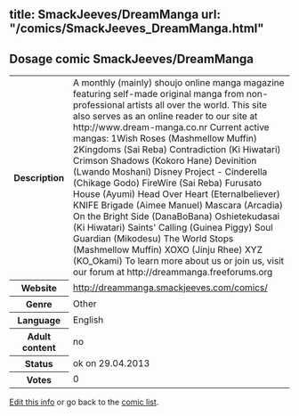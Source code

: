 title: SmackJeeves/DreamManga
url: "/comics/SmackJeeves_DreamManga.html"
---
Dosage comic SmackJeeves/DreamManga
-----------------------------------------

<p id="msg"></p>
<script type="text/javascript">
if (window.location.search === '?edit_info_mail=sent_ok') {
  var elem = document.getElementById("msg");
  elem.innerHTML = 'Edited information sucessfully sent.';
  elem.className = 'ok';
}
</script>
<table class="comicinfo">
<tr>
<th>Description</th><td>A monthly (mainly) shoujo online manga magazine featuring self-made original manga from non-professional artists all over the world. This site also serves as an online reader to our site at http://www.dream-manga.co.nr Current active mangas: 1Wish Roses (Mashmellow Muffin) 2Kingdoms (Sai Reba) Contradiction (Ki Hiwatari) Crimson Shadows (Kokoro Hane) Devinition (Lwando Moshani) Disney Project - Cinderella (Chikage Godo) FireWire (Sai Reba) Furusato House (Ayumi) Head Over Heart (Eternalbeliever) KNIFE Brigade (Aimee Manuel) Mascara (Arcadia) On the Bright Side (DanaBoBana) Oshietekudasai (Ki Hiwatari) Saints' Calling (Guinea Piggy) Soul Guardian (Mikodesu) The World Stops (Mashmellow Muffin) XOXO (Jinju Rhee) XYZ (KO_Okami) To learn more about us or join us, visit our forum at http://dreammanga.freeforums.org</td>
</tr>
<tr>
<th>Website</th><td><a href="http://dreammanga.smackjeeves.com/comics/">http://dreammanga.smackjeeves.com/comics/</a></td>
</tr>
<tr>
<th>Genre</th><td>Other</td>
</tr>
<tr>
<th>Language</th><td>English</td>
</tr>
<tr>
<th>Adult content</th><td>no</td>
</tr>
<tr>
<th>Status</th><td>ok on 29.04.2013</td>
</tr>
<tr>
<th>Votes</th><td>0</td>
</tr>
</table>

[Edit this info](SmackJeeves_DreamManga_edit.html) or go back to the [comic list](../comic-index.html).
